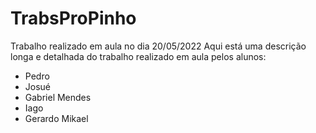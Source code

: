 # TrabsProPinho
Trabalho realizado em aula no dia 20/05/2022
Aqui está uma descrição longa e detalhada do trabalho realizado em aula pelos alunos:
- Pedro
- Josué
- Gabriel Mendes
- Iago
- Gerardo Mikael
